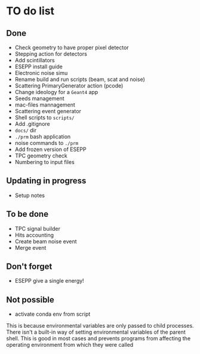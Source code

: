 # TO do list

## Done
  * Check geometry to have proper pixel detector
  * Stepping action for detectors
  * Add scintillators
  * ESEPP install guide
  * Electronic noise simu
  * Rename build and run scripts (beam, scat and noise)
  * Scattering PrimaryGenerator action (pcode)
  * Change ideology for a `Geant4` app
  * Seeds management
  * mac-files mannagement
  * Scattering event generator
  * Shell scripts to `scripts/`
  * Add .gitignore
  * `docs/` dir
  * `./prm` bash application
  * noise commands to `./prm`
  * Add frozen version of ESEPP
  * TPC geometry check
  * Numbering to input files

## Updating in progress
  * Setup notes

## To be done
  * TPC signal builder
  * Hits accounting
  * Create beam noise event
  * Merge event

## Don't forget
  * ESEPP give a single energy!

## Not possible 
  * activate conda env from script 

This is because environmental variables are only passed to child 
processes. There isn't a built-in way of setting environmental variables 
of the parent shell. This is good in most cases and prevents programs from 
affecting the operating environment from which they were called

